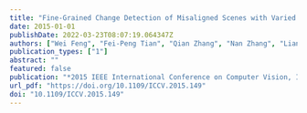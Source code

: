 ```yaml
---
title: "Fine-Grained Change Detection of Misaligned Scenes with Varied Illuminations (2015 IEEE International Conference on Computer Vision, 2015)"
date: 2015-01-01
publishDate: 2022-03-23T08:07:19.064347Z
authors: ["Wei Feng", "Fei-Peng Tian", "Qian Zhang", "Nan Zhang", "Liang Wan", "Jizhou Sun"]
publication_types: ["1"]
abstract: ""
featured: false
publication: "*2015 IEEE International Conference on Computer Vision, ICCV 2015, Santiago, Chile, December 7-13, 2015*"
url_pdf: "https://doi.org/10.1109/ICCV.2015.149"
doi: "10.1109/ICCV.2015.149"
---
```


